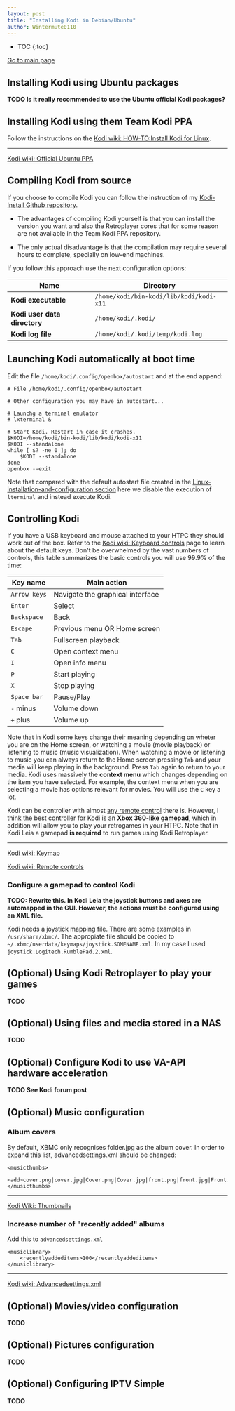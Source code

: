 ```yaml
---
layout: post
title: "Installing Kodi in Debian/Ubuntu"
author: Wintermute0110
---
```


- TOC
{:toc}

[Go to main page](../)

## Installing Kodi using Ubuntu packages

**TODO Is it really recommended to use the Ubuntu official Kodi packages?**

## Installing Kodi using them Team Kodi PPA

Follow the instructions on the [Kodi wiki: HOW-TO:Install Kodi for Linux](https://kodi.wiki/view/HOW-TO:Install_Kodi_for_Linux).

-----

[Kodi wiki: Official Ubuntu PPA](https://kodi.wiki/view/Official_Ubuntu_PPA)

## Compiling Kodi from source

If you choose to compile Kodi you can follow the instruction of my [Kodi-Install Github repository](https://github.com/Wintermute0110/Kodi-Install). 

  * The advantages of compiling Kodi yourself is that you can install the version you want and also the Retroplayer cores that for some reason are not available in the Team Kodi PPA repository. 

  * The only actual disadvantage is that the compilation may require several hours to complete, specially on low-end machines.

If you follow this approach use the next configuration options:

| Name | Directory |
|------|-----------|
| **Kodi executable** | `/home/kodi/bin-kodi/lib/kodi/kodi-x11` |
| **Kodi user data directory** | `/home/kodi/.kodi/` |
| **Kodi log file** | `/home/kodi/.kodi/temp/kodi.log` |

## Launching Kodi automatically at boot time

Edit the file `/home/kodi/.config/openbox/autostart` and at the end append:

```
# File /home/kodi/.config/openbox/autostart

# Other configuration you may have in autostart...

# Launchg a terminal emulator
# lxterminal &

# Start Kodi. Restart in case it crashes.
$KODI=/home/kodi/bin-kodi/lib/kodi/kodi-x11
$KODI --standalone
while [ $? -ne 0 ]; do
    $KODI --standalone
done
openbox --exit
```

Note that compared with the default autostart file created in the [Linux-installation-and-configuration section](Linux-installation-and-configuration) here we disable the execution of `lterminal` and instead execute Kodi.

## Controlling Kodi

If you have a USB keyboard and mouse attached to your HTPC they should work out of the box. Refer to the [Kodi wiki: Keyboard controls](https://kodi.wiki/view/Keyboard_controls) page to learn about the default keys. Don't be overwhelmed by the vast numbers of controls, this table summarizes the basic controls you will use 99.9% of the time:

| Key name     | Main action |
|--------------|-------------|
| `Arrow keys` | Navigate the graphical interface |
| `Enter`      | Select |
| `Backspace`  | Back |
| `Escape`     | Previous menu OR Home screen |
| `Tab`        | Fullscreen playback |
| `C`          | Open context menu |
| `I`          | Open info menu |
| `P`          | Start playing |
| `X`          | Stop playing |
| `Space bar`  | Pause/Play |
| `-` minus    | Volume down |
| `+` plus     | Volume up |

Note that in Kodi some keys change their meaning depending on wheter you are on the Home screen, or watching a movie (movie playback) or listening to music (music visualization). When watching a movie or listening to music you can always return to the Home screen pressing `Tab` and your media will keep playing in the background. Press `Tab` again to return to your media. Kodi uses massively the **context menu** which changes depending on the item you have selected. For example, the context menu when you are selecting a movie has options relevant for movies. You will use the `C` key a lot.

Kodi can be controller with almost [any remote control](https://kodi.wiki/view/Remote_controls) there is. However, I think the best controller for Kodi is an **Xbox 360-like gamepad**, which in addition will allow you to play your retrogames in your HTPC. Note that in Kodi Leia a gamepad **is required** to run games using Kodi Retroplayer.

-----

[Kodi wiki: Keymap](https://kodi.wiki/view/Keymap)

[Kodi wiki: Remote controls](https://kodi.wiki/view/Remote_controls)

### Configure a gamepad to control Kodi

**TODO: Rewrite this. In Kodi Leia the joystick buttons and axes are automapped in the GUI. However, the actions must be configured using an XML file.**

Kodi needs a joystick mapping file. There are some examples in `/usr/share/xbmc/`. The appropiate file should be copied to `~/.xbmc/userdata/keymaps/joystick.SOMENAME.xml`. In my case I used `joystick.Logitech.RumblePad.2.xml`. 

## (Optional) Using Kodi Retroplayer to play your games

**TODO**

## (Optional) Using files and media stored in a NAS

**TODO**

## (Optional) Configure Kodi to use VA-API hardware acceleration

**TODO See Kodi forum post**

## (Optional) Music configuration

### Album covers

By default, XBMC only recognises folder.jpg as the album cover. In order to expand this list, advancedsettings.xml should be changed:

```
<musicthumbs>
    <add>cover.png|cover.jpg|Cover.png|Cover.jpg|front.png|front.jpg|Front.png|Front.jpg</add>
</musicthumbs>
```

-----

[Kodi Wiki: Thumbnails](http://wiki.xbmc.org/?title=Thumbnails)

### Increase number of "recently added" albums

Add this to `advancedsettings.xml`

```
<musiclibrary>
    <recentlyaddeditems>100</recentlyaddeditems>
</musiclibrary>
```

-----

[Kodi wiki: Advancedsettings.xml](http://wiki.xbmc.org/index.php?title=Advancedsettings.xml)

## (Optional) Movies/video configuration

**TODO**

## (Optional) Pictures configuration

**TODO**

## (Optional) Configuring IPTV Simple

**TODO**
